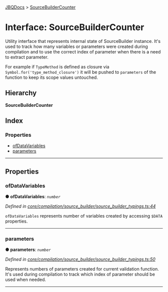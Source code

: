 [JBQDocs](../README.md) > [SourceBuilderCounter](../interfaces/sourcebuildercounter.md)

# Interface: SourceBuilderCounter

Utility interface that represents internal state of SourceBuilder instance. It's used to track how many variables or parameters were created during compilation and to use the correct index of parameter when there is a need to extract parameter.

For example if `TypeMethod` is defined as closure via `Symbol.for('type_method_closure')` it will be pushed to `parameters` of the function to keep its scope values untouched.

## Hierarchy

**SourceBuilderCounter**

## Index

### Properties

* [ofDataVariables](sourcebuildercounter.md#ofdatavariables)
* [parameters](sourcebuildercounter.md#parameters)

---

## Properties

<a id="ofdatavariables"></a>

###  ofDataVariables

**● ofDataVariables**: *`number`*

*Defined in [core/compilation/source_builder/source_builder_typings.ts:44](https://github.com/krnik/vjs-validator/blob/c79d80e/src/core/compilation/source_builder/source_builder_typings.ts#L44)*

`ofDataVariables` represents number of variables created by accessing `$DATA` properties.

___
<a id="parameters"></a>

###  parameters

**● parameters**: *`number`*

*Defined in [core/compilation/source_builder/source_builder_typings.ts:50](https://github.com/krnik/vjs-validator/blob/c79d80e/src/core/compilation/source_builder/source_builder_typings.ts#L50)*

Represents numbers of parameters created for current validation function. It's used during compilation to track which index of parameter should be used when needed.

___

